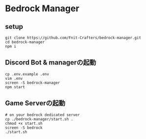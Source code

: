 # Bedrock Manager
## setup
```
git clone https://github.com/Fnit-Crafters/bedrock-manager.git
cd bedrock-manager
npm i
```

## Discord Bot & managerの起動
```
cp .env.example .env
vim .env
screen -S bedrock-manager
npm start
```

## Game Serverの起動
```
# on your bedrock dedicated server
cp ./bedrock-manager/start.sh .
chmod +x start.sh
screen -S bedrock
./start.sh
```
